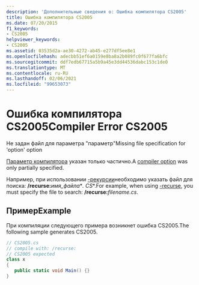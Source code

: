 ```yaml
---
description: 'Дополнительные сведения о: Ошибка компилятора CS2005'
title: Ошибка компилятора CS2005
ms.date: 07/20/2015
f1_keywords:
- CS2005
helpviewer_keywords:
- CS2005
ms.assetid: 03535d2a-ae30-4272-ab45-e277df5ee8e1
ms.openlocfilehash: adecbb51ef6a0159e8ba8a2b089fc0f677fa6bfc
ms.sourcegitcommit: ddf7edb67715a5b9a45e3dd44536dabc153c1de0
ms.translationtype: MT
ms.contentlocale: ru-RU
ms.lasthandoff: 02/06/2021
ms.locfileid: "99653073"
---
```

# <a name="compiler-error-cs2005"></a><span data-ttu-id="45d67-103">Ошибка компилятора CS2005</span><span class="sxs-lookup"><span data-stu-id="45d67-103">Compiler Error CS2005</span></span>

<span data-ttu-id="45d67-104">Не задан файл для параметра "параметр"</span><span class="sxs-lookup"><span data-stu-id="45d67-104">Missing file specification for 'option' option</span></span>  
  
 <span data-ttu-id="45d67-105">[Параметр компилятора](../language-reference/compiler-options/index.md) указан только частично.</span><span class="sxs-lookup"><span data-stu-id="45d67-105">A [compiler option](../language-reference/compiler-options/index.md) was only partially specified.</span></span>  
  
 <span data-ttu-id="45d67-106">Например, при использовании [-рекурсии](../language-reference/compiler-options/recurse-compiler-option.md)необходимо указать файл для поиска: **/recurse:**_имя_файла_\*_. CS_\*.</span><span class="sxs-lookup"><span data-stu-id="45d67-106">For example, when using [-recurse](../language-reference/compiler-options/recurse-compiler-option.md), you must specify the file to search: **/recurse:**_filename_*_.cs_*.</span></span>  
  
## <a name="example"></a><span data-ttu-id="45d67-107">Пример</span><span class="sxs-lookup"><span data-stu-id="45d67-107">Example</span></span>  

 <span data-ttu-id="45d67-108">При компиляции следующего примера возникнет ошибка CS2005.</span><span class="sxs-lookup"><span data-stu-id="45d67-108">The following sample generates CS2005.</span></span>  
  
```csharp  
// CS2005.cs  
// compile with: /recurse:  
// CS2005 expected  
class x  
{  
   public static void Main() {}  
}  
```
